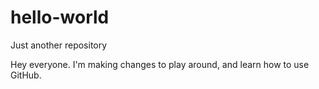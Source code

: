 # hello-world
Just another repository

Hey everyone.
I'm making changes to play around, and learn how to use GitHub.
